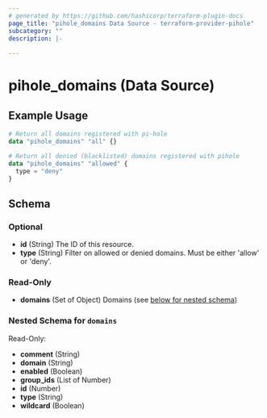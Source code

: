 ```yaml
---
# generated by https://github.com/hashicorp/terraform-plugin-docs
page_title: "pihole_domains Data Source - terraform-provider-pihole"
subcategory: ""
description: |-
  
---
```


# pihole_domains (Data Source)



## Example Usage

```terraform
# Return all domains registered with pi-hole
data "pihole_domains" "all" {}

# Return all denied (blacklisted) domains registered with pihole
data "pihole_domains" "allowed" {
  type = "deny"
}
```

<!-- schema generated by tfplugindocs -->
## Schema

### Optional

- **id** (String) The ID of this resource.
- **type** (String) Filter on allowed or denied domains. Must be either 'allow' or 'deny'.

### Read-Only

- **domains** (Set of Object) Domains (see [below for nested schema](#nestedatt--domains))

<a id="nestedatt--domains"></a>
### Nested Schema for `domains`

Read-Only:

- **comment** (String)
- **domain** (String)
- **enabled** (Boolean)
- **group_ids** (List of Number)
- **id** (Number)
- **type** (String)
- **wildcard** (Boolean)


